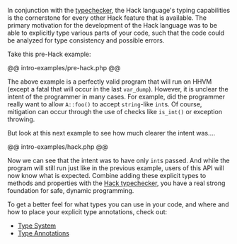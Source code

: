 In conjunction with the [typechecker](../14-typechecker/01-intro.md), the Hack language's typing capabilities is the cornerstone for every other Hack feature that is available. The primary motivation for the development of the Hack language was to be able to explicitly type various parts of your code, such that the code could be analyzed for type consistency and possible errors.

Take this pre-Hack example:

@@ intro-examples/pre-hack.php @@

The above example is a perfectly valid program that will run on HHVM (except a fatal that will occur in the last `var_dump`). However, it is unclear the intent of the programmer in many cases. For example, did the programmer really want to allow `A::foo()` to accept `string`-like `int`s. Of course, mitigation can occur through the use of checks like `is_int()` or exception throwing.

But look at this next example to see how much clearer the intent was....

@@ intro-examples/hack.php @@ 

Now we can see that the intent was to have only `int`s passed. And while the program will still run just like in the previous example, users of this API will now know what is expected. Combine adding these explicit types to methods and properties with the [Hack typechecker](../14-typechecker/01-intro.md), you have a real strong foundation for safe, dynamic programming.

To get a better feel for what types you can use in your code, and where and how to place your explicit type annotations, check out:

- [Type System](02-type-system.md)
- [Type Annotations](03-annotations.md)
